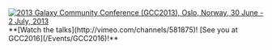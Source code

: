 <div class='center'><a href='/Events/GCC2013.md'><img src='/Images/Logos/GCC2013Logo400.png' alt='2013 Galaxy Community Conference (GCC2013), Oslo, Norway, 30 June - 2 July, 2013'  /></a>
<br />**[Watch the talks](http://vimeo.com/channels/581875)!  [See you at GCC2016](/Events/GCC2016)!**
</div>
